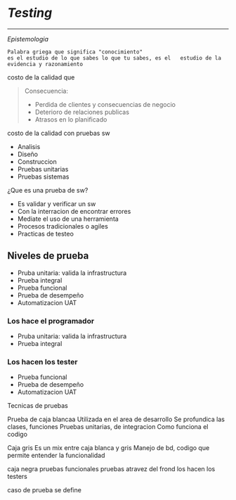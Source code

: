 

# _Testing_
-- ---


_Epistemologia_
~~~
Palabra griega que significa "conocimiento"
es el estudio de lo que sabes lo que tu sabes, es el   estudio de la evidencia y razonamiento
~~~

costo de la calidad
que

> Consecuencia:
>* Perdida de clientes y consecuencias de negocio
>* Deterioro de relaciones publicas
>* Atrasos en lo planificado

costo de la calidad con pruebas sw
* Analisis
* Diseño
* Construccion
* Pruebas unitarias
* Pruebas sistemas



¿Que es una prueba de sw?
- Es validar y verificar un sw
- Con la interracion de encontrar errores
- Mediate el uso de una herramienta
- Procesos tradicionales o agiles
- Practicas de testeo

## Niveles de prueba
* Pruba unitaria: valida la infrastructura
* Prueba integral
* Prueba funcional
* Prueba de desempeño
* Automatizacion UAT

### Los hace el programador
* Pruba unitaria: valida la infrastructura
* Prueba integral

### Los hacen los tester
* Prueba funcional
* Prueba de desempeño
* Automatizacion UAT


Tecnicas de pruebas

Prueba de caja blancaa
Utilizada en el area de desarrollo
Se profundica las clases, funciones
Pruebas unitarias, de integracion
Como funciona el codigo


Caja gris
Es un mix entre caja blanca y gris
Manejo de bd, codigo que permite entender la funcionalidad

caja negra
pruebas funcionales
pruebas atravez del frond
los hacen los testers


caso de prueba
se define





